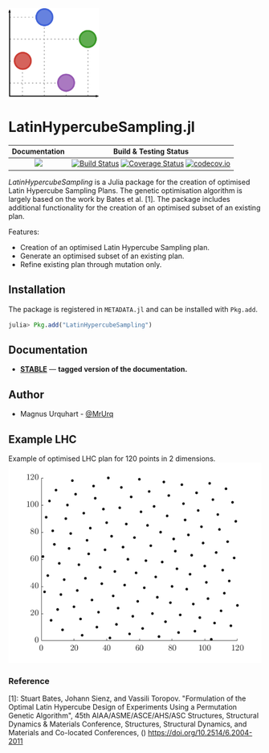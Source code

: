 <img src="docs/src/assets/logo.png" width="180">

# LatinHypercubeSampling.jl

| **Documentation** | **Build & Testing Status** |
|:-----------------:|:--------------------------:|
[![][docs-stable-img]][docs-stable-url] | [![Build Status](https://travis-ci.org/MrUrq/LatinHypercubeSampling.jl.svg?branch=master)](https://travis-ci.org/MrUrq/LatinHypercubeSampling.jl) [![Coverage Status](https://coveralls.io/repos/github/MrUrq/LatinHypercubeSampling.jl/badge.svg?branch=master)](https://coveralls.io/github/MrUrq/LatinHypercubeSampling.jl?branch=master) [![codecov.io](http://codecov.io/github/MrUrq/LatinHypercubeSampling.jl/coverage.svg?branch=master)](http://codecov.io/github/MrUrq/LatinHypercubeSampling.jl?branch=master) | 

*LatinHypercubeSampling* is a Julia package for the creation of optimised Latin Hypercube Sampling Plans. The genetic optimisation algorithm is largely based on the work by Bates et al. [1]. The package includes additional functionality for the creation of an optimised subset of an existing plan.

Features:

* Creation of an optimised Latin Hypercube Sampling plan.
* Generate an optimised subset of an existing plan.
* Refine existing plan through mutation only.

## Installation

The package is registered in `METADATA.jl` and can be installed with `Pkg.add`.

```julia
julia> Pkg.add("LatinHypercubeSampling")
```

## Documentation

- [**STABLE**][docs-stable-url] &mdash; **tagged version of the documentation.**


## Author

- Magnus Urquhart - [@MrUrq](https://github.com/MrUrq/)

[docs-stable-img]: https://img.shields.io/badge/docs-latest-blue.svg
[docs-stable-url]: https://MrUrq.github.io/LatinHypercubeSampling.jl/latest

## Example LHC
Example of optimised LHC plan for 120 points in 2 dimensions.
<img src="docs/src/assets/120p2d.png">

### Reference
[1]: Stuart Bates, Johann Sienz, and Vassili Toropov. "Formulation of the Optimal Latin Hypercube Design of Experiments Using a Permutation Genetic Algorithm", 45th AIAA/ASME/ASCE/AHS/ASC Structures, Structural Dynamics & Materials Conference, Structures, Structural Dynamics, and Materials and Co-located Conferences, () https://doi.org/10.2514/6.2004-2011
